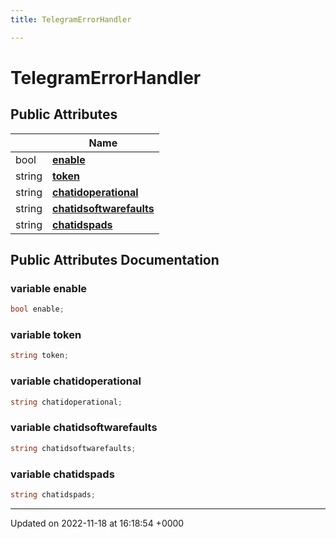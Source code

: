 ```yaml
---
title: TelegramErrorHandler

---
```


# TelegramErrorHandler





## Public Attributes

|                | Name           |
| -------------- | -------------- |
| bool | **[enable](/SignallingSystem-doc/mainsystem/Classes/classTelegramErrorHandler/#variable-enable)**  |
| string | **[token](/SignallingSystem-doc/mainsystem/Classes/classTelegramErrorHandler/#variable-token)**  |
| string | **[chatidoperational](/SignallingSystem-doc/mainsystem/Classes/classTelegramErrorHandler/#variable-chatidoperational)**  |
| string | **[chatidsoftwarefaults](/SignallingSystem-doc/mainsystem/Classes/classTelegramErrorHandler/#variable-chatidsoftwarefaults)**  |
| string | **[chatidspads](/SignallingSystem-doc/mainsystem/Classes/classTelegramErrorHandler/#variable-chatidspads)**  |

## Public Attributes Documentation

### variable enable

```csharp
bool enable;
```


### variable token

```csharp
string token;
```


### variable chatidoperational

```csharp
string chatidoperational;
```


### variable chatidsoftwarefaults

```csharp
string chatidsoftwarefaults;
```


### variable chatidspads

```csharp
string chatidspads;
```


-------------------------------

Updated on 2022-11-18 at 16:18:54 +0000